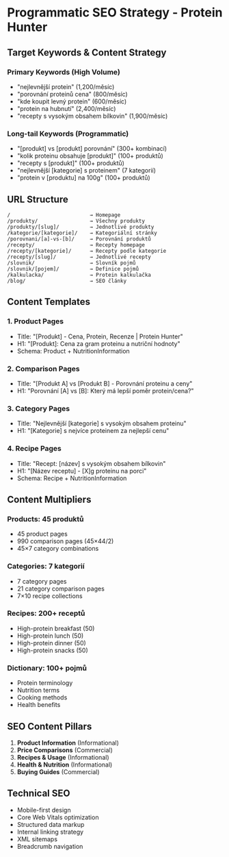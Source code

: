 # Programmatic SEO Strategy - Protein Hunter

## Target Keywords & Content Strategy

### Primary Keywords (High Volume)
- "nejlevnější protein" (1,200/měsíc)
- "porovnání proteinů cena" (800/měsíc) 
- "kde koupit levný protein" (600/měsíc)
- "protein na hubnutí" (2,400/měsíc)
- "recepty s vysokým obsahem bílkovin" (1,900/měsíc)

### Long-tail Keywords (Programmatic)
- "[produkt] vs [produkt] porovnání" (300+ kombinací)
- "kolik proteinu obsahuje [produkt]" (100+ produktů)
- "recepty s [produkt]" (100+ produktů)
- "nejlevnější [kategorie] s proteinem" (7 kategorií)
- "protein v [produktu] na 100g" (100+ produktů)

## URL Structure

```
/                          → Homepage
/produkty/                 → Všechny produkty
/produkty/[slug]/          → Jednotlivé produkty
/kategorie/[kategorie]/    → Kategoriální stránky
/porovnani/[a]-vs-[b]/     → Porovnání produktů
/recepty/                  → Recepty homepage
/recepty/[kategorie]/      → Recepty podle kategorie
/recepty/[slug]/           → Jednotlivé recepty
/slovnik/                  → Slovník pojmů
/slovnik/[pojem]/          → Definice pojmů
/kalkulacka/               → Protein kalkulačka
/blog/                     → SEO články
```

## Content Templates

### 1. Product Pages
- Title: "[Produkt] - Cena, Protein, Recenze | Protein Hunter"
- H1: "[Produkt]: Cena za gram proteinu a nutriční hodnoty"
- Schema: Product + NutritionInformation

### 2. Comparison Pages  
- Title: "[Produkt A] vs [Produkt B] - Porovnání proteinu a ceny"
- H1: "Porovnání [A] vs [B]: Který má lepší poměr protein/cena?"

### 3. Category Pages
- Title: "Nejlevnější [kategorie] s vysokým obsahem proteinu"
- H1: "[Kategorie] s nejvíce proteinem za nejlepší cenu"

### 4. Recipe Pages
- Title: "Recept: [název] s vysokým obsahem bílkovin"
- H1: "[Název receptu] - [X]g proteinu na porci"
- Schema: Recipe + NutritionInformation

## Content Multipliers

### Products: 45 produktů
- 45 product pages
- 990 comparison pages (45×44/2)
- 45×7 category combinations

### Categories: 7 kategorií
- 7 category pages
- 21 category comparison pages
- 7×10 recipe collections

### Recipes: 200+ receptů
- High-protein breakfast (50)
- High-protein lunch (50) 
- High-protein dinner (50)
- High-protein snacks (50)

### Dictionary: 100+ pojmů
- Protein terminology
- Nutrition terms
- Cooking methods
- Health benefits

## SEO Content Pillars

1. **Product Information** (Informational)
2. **Price Comparisons** (Commercial)
3. **Recipes & Usage** (Informational)
4. **Health & Nutrition** (Informational)
5. **Buying Guides** (Commercial)

## Technical SEO

- Mobile-first design
- Core Web Vitals optimization
- Structured data markup
- Internal linking strategy
- XML sitemaps
- Breadcrumb navigation